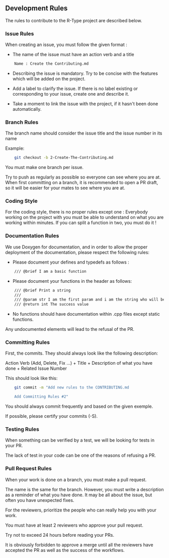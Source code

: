 ## Development Rules

The rules to contribute to the R-Type project are described below.


### Issue Rules

When creating an issue, you must follow the given format :

* The name of the issue must have an action verb and a title

```bash
    Name : Create the Contributing.md
```

* Describing the issue is mandatory. Try to be concise with the features which will be added on the project.

* Add a label to clarify the issue. If there is no label existing or corresponding to your issue, create one and describe it.

* Take a moment to link the issue with the project, if it hasn't been done automatically.


### Branch Rules

The branch name should consider the issue title and the issue number in its name

Example:

```bash
    git checkout -b 2-Create-The-Contributing.md
```

You must make one branch per issue.

Try to push as regularly as possible so everyone can see where you are at.
When first committing on a branch, it is recommended to open a PR draft, so it will be easier for your mates to see where you are at.


### Coding Style

For the coding style, there is no proper rules except one :
Everybody working on the project with you must be able to understand on what you are working within minutes. If you can split a function in two, you must do it !


### Documentation Rules

We use Doxygen for documentation, and in order to allow the proper deployment of the documentation, please respect the following rules:


* Please document your defines and typedefs as follows :

```bash
    /// @brief I am a basic function
```

* Please document your functions in the header as follows:

```bash
    /// @brief Print a string
    ///
    /// @param str I am the first param and i am the string who will be printed
    /// @return int The success value
```

* No functions should have documentation within .cpp files except static functions.

Any undocumented elements will lead to the refusal of the PR.


### Committing Rules

First, the commits. They should always look like the following description:

Action Verb (Add, Delete, Fix ...) + Title + Description of what you have done + Related Issue Number

This should look like this:

```bash
    git commit -m "Add new rules to the CONTRIBUTING.md

    Add Committing Rules #2"
```

You should always commit frequently and based on the given exemple.

If possible, please certify your commits (-S).


### Testing Rules

When something can be verified by a test, we will be looking for tests in your PR.

The lack of test in your code can be one of the reasons of refusing a PR.


### Pull Request Rules

When your work is done on a branch, you must make a pull request.

The name is the same for the branch.
However, you must write a description as a reminder of what you have done.
It may be all about the issue, but often you have unexpected fixes.

For the reviewers, prioritize the people who can really help you with your work.

You must have at least 2 reviewers who approve your pull request.

Try not to exceed 24 hours before reading your PRs.

It is obviously forbidden to approve a merge until all the reviewers have accepted the PR as well as the success of the workflows.